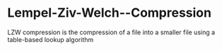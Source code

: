 # Lempel-Ziv-Welch--Compression
LZW compression is the compression of a file into a smaller file using a table-based lookup algorithm 

